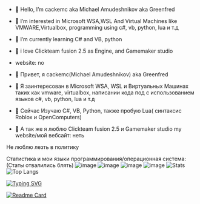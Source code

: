 - 👋 Hello, I’m cackemc aka Michael Amudeshnikov aka Greenfred
- 👀 I’m interested in Microsoft WSA,WSL And Virtual Machines like VMWARE,Virtualbox, programming using c#, vb, python, lua и т.д
- 🌱 I’m currently learning C# and VB, python
- 💞️ i love Clickteam fusion 2.5 as Engine, and Gamemaker studio
- website: no

- 👋 Привет, я cackemc(Michael Amudeshnikov) aka Greenfred
- 👀 Я заинтересован в Microsoft WSA, WSL и  Виртуальных Машинах таких как vmware, virtualbox, написании кода под с использованием языков c#, vb, python, lua и т.д
- 🌱 Сейчас Изучаю C#, VB, Python, также пробую Lua( синтаксис Roblox и OpenComputers)
- 💞️ А так же я люблю Clickteam fusion 2.5 и Gamemaker studio
my website/мой вебсайт: неть

Не люблю лезть в политику

Статистика и мои языки программирования/операционная система:
(Статы отвалились блять)
![image](https://user-images.githubusercontent.com/83592338/194636483-f253210d-39ed-448c-ae89-0fc662051d93.png)
![image](https://user-images.githubusercontent.com/83592338/194636624-0194a8f1-6ff3-4662-8b58-2566e532c91b.png)
![image](https://user-images.githubusercontent.com/83592338/194636748-70033ada-7e4d-4076-8f3a-e1fe62964f1d.png)
![image](https://user-images.githubusercontent.com/83592338/194636781-9b0c9bcd-52ae-4acb-be18-202755860795.png)
![Stats](https://github-readme-stats-sigma-five.vercel.app/api?username=misha99fr&count_private=true&hide_title=true&theme=github_dark&locale=ru&&hide_border=true)<br>
![Top Langs](https://github-readme-stats-sigma-five.vercel.app/api/top-langs/?username=misha99fr&hide_title=true&theme=github_dark&hide_border=true&layout=compact)

[![Typing SVG](https://readme-typing-svg.demolab.com/?lines=Меня+зовут+Михаил;или+же+cackemc)](https://git.io/typing-svg)

[![Readme Card](https://github-readme-stats.vercel.app/api/pin/?username=anuraghazra&repo=github-readme-stats)](https://github.com/misha99fr/Wintkinter)



